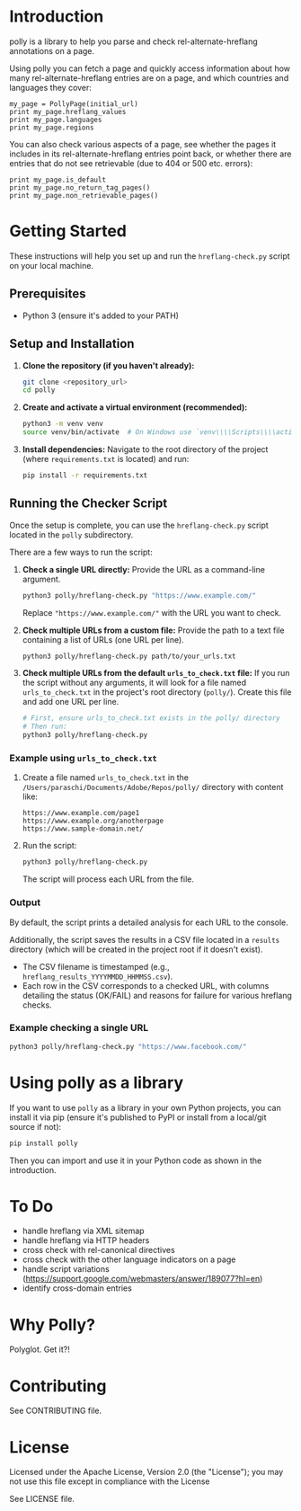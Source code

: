 # Introduction

polly is a library to help you parse and check rel-alternate-hreflang annotations on a page.

Using polly you can fetch a page and quickly access information about how many rel-alternate-hreflang entries are on a page, and which countries and languages they cover:

	my_page = PollyPage(initial_url)
	print my_page.hreflang_values
	print my_page.languages
	print my_page.regions

You can also check various aspects of a page, see whether the pages it includes in its rel-alternate-hreflang entries point back, or whether there are entries that do not see retrievable (due to 404 or 500 etc. errors):

	print my_page.is_default
	print my_page.no_return_tag_pages()
	print my_page.non_retrievable_pages()

# Getting Started

These instructions will help you set up and run the `hreflang-check.py` script on your local machine.

## Prerequisites

- Python 3 (ensure it's added to your PATH)

## Setup and Installation

1.  **Clone the repository (if you haven't already):**
    ```bash
    git clone <repository_url>
    cd polly
    ```

2.  **Create and activate a virtual environment (recommended):**
    ```bash
    python3 -m venv venv
    source venv/bin/activate  # On Windows use `venv\\\\Scripts\\\\activate`
    ```

3.  **Install dependencies:**
    Navigate to the root directory of the project (where `requirements.txt` is located) and run:
    ```bash
    pip install -r requirements.txt
    ```

## Running the Checker Script

Once the setup is complete, you can use the `hreflang-check.py` script located in the `polly` subdirectory.

There are a few ways to run the script:

1.  **Check a single URL directly:**
    Provide the URL as a command-line argument.
    ```bash
    python3 polly/hreflang-check.py "https://www.example.com/"
    ```
    Replace `"https://www.example.com/"` with the URL you want to check.

2.  **Check multiple URLs from a custom file:**
    Provide the path to a text file containing a list of URLs (one URL per line).
    ```bash
    python3 polly/hreflang-check.py path/to/your_urls.txt
    ```

3.  **Check multiple URLs from the default `urls_to_check.txt` file:**
    If you run the script without any arguments, it will look for a file named `urls_to_check.txt` in the project\'s root directory (`polly/`). Create this file and add one URL per line.
    ```bash
    # First, ensure urls_to_check.txt exists in the polly/ directory
    # Then run:
    python3 polly/hreflang-check.py
    ```

### Example using `urls_to_check.txt`

1.  Create a file named `urls_to_check.txt` in the `/Users/paraschi/Documents/Adobe/Repos/polly/` directory with content like:
    ```
    https://www.example.com/page1
    https://www.example.org/anotherpage
    https://www.sample-domain.net/
    ```
2.  Run the script:
    ```bash
    python3 polly/hreflang-check.py
    ```
    The script will process each URL from the file.

### Output

By default, the script prints a detailed analysis for each URL to the console.

Additionally, the script saves the results in a CSV file located in a `results` directory (which will be created in the project root if it doesn't exist). 
- The CSV filename is timestamped (e.g., `hreflang_results_YYYYMMDD_HHMMSS.csv`).
- Each row in the CSV corresponds to a checked URL, with columns detailing the status (OK/FAIL) and reasons for failure for various hreflang checks.

### Example checking a single URL
```bash
python3 polly/hreflang-check.py "https://www.facebook.com/"
```

# Using polly as a library

If you want to use `polly` as a library in your own Python projects, you can install it via pip (ensure it's published to PyPI or install from a local/git source if not):

```bash
pip install polly
```
Then you can import and use it in your Python code as shown in the introduction.

# To Do

- handle hreflang via XML sitemap
- handle hreflang via HTTP headers
- cross check with rel-canonical directives
- cross check with the other language indicators on a page
- handle script variations (https://support.google.com/webmasters/answer/189077?hl=en)
- identify cross-domain entries

# Why Polly?

Polyglot. Get it?!

# Contributing

See CONTRIBUTING file.

# License

Licensed under the Apache License, Version 2.0 (the "License");
you may not use this file except in compliance with the License

See LICENSE file.
